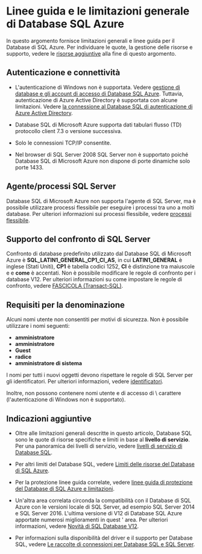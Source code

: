 <properties
   pageTitle="Linee guida e le limitazioni generale di Database SQL Azure"
   description="Questa pagina illustra alcune limitazioni generali per il Database di SQL Azure, nonché le aree di interoperabilità e supporto tecnico."
   services="sql-database"
   documentationCenter="na"
   authors="CarlRabeler"
   manager="jhubbard"
   editor="monicar" />
<tags
   ms.service="sql-database"
   ms.devlang="na"
   ms.topic="article"
   ms.tgt_pltfrm="na"
   ms.workload="data-management"
   ms.date="09/06/2016"
   ms.author="carlrab" />

# <a name="azure-sql-database-general-limitations-and-guidelines"></a>Linee guida e le limitazioni generale di Database SQL Azure

In questo argomento fornisce limitazioni generali e linee guida per il Database di SQL Azure. Per individuare le quote, la gestione delle risorse e supporto, vedere le [risorse aggiuntive](#additional-guidelines) alla fine di questo argomento.

## <a name="connectivity-and-authentication"></a>Autenticazione e connettività

  - L'autenticazione di Windows non è supportata. Vedere [gestione di database e gli account di accesso di Database SQL Azure](sql-database-manage-logins.md). Tuttavia, autenticazione di Azure Active Directory è supportata con alcune limitazioni. Vedere [la connessione al Database SQL di autenticazione di Azure Active Directory](sql-database-aad-authentication.md).

  - Database SQL di Microsoft Azure supporta dati tabulari flusso (TD) protocollo client 7.3 o versione successiva.

  - Solo le connessioni TCP/IP consentite.

  - Nel browser di SQL Server 2008 SQL Server non è supportato poiché Database SQL di Microsoft Azure non dispone di porte dinamiche solo porte 1433.

## <a name="sql-server-agentjobs"></a>Agente/processi SQL Server

Database SQL di Microsoft Azure non supporta l'agente di SQL Server, ma è possibile utilizzare processi flessibile per eseguire i processi tra uno a molti database. Per ulteriori informazioni sui processi flessibile, vedere [processi flessibile](sql-database-elastic-jobs-overview.md).

## <a name="sql-server-collation-support"></a>Supporto del confronto di SQL Server

Confronto di database predefinito utilizzato dal Database SQL di Microsoft Azure è **SQL_LATIN1_GENERAL_CP1_CI_AS**, in cui **LATIN1_GENERAL** è inglese (Stati Uniti), **CP1** è tabella codici 1252, **CI** è distinzione tra maiuscole e e **come** è accentati. Non è possibile modificare le regole di confronto per i database V12. Per ulteriori informazioni su come impostare le regole di confronto, vedere [FASCICOLA (Transact-SQL)](https://msdn.microsoft.com/library/ms184391.aspx).

## <a name="naming-requirements"></a>Requisiti per la denominazione

Alcuni nomi utente non consentiti per motivi di sicurezza. Non è possibile utilizzare i nomi seguenti:

 - **amministratore**
 - **amministratore**
 - **Guest**
 - **radice**
 - **amministratore di sistema**

I nomi per tutti i nuovi oggetti devono rispettare le regole di SQL Server per gli identificatori. Per ulteriori informazioni, vedere [identificatori](https://msdn.microsoft.com/library/ms175874.aspx).

Inoltre, non possono contenere nomi utente e di accesso di \ carattere (l'autenticazione di Windows non è supportato).

## <a name="additional-guidelines"></a>Indicazioni aggiuntive

- Oltre alle limitazioni generali descritte in questo articolo, Database SQL sono le quote di risorse specifiche e limiti in base al **livello di servizio**. Per una panoramica dei livelli di servizio, vedere [livelli di servizio di Database SQL](sql-database-service-tiers.md).

- Per altri limiti del Database SQL, vedere [Limiti delle risorse del Database di SQL Azure](sql-database-resource-limits.md).

- Per la protezione linee guida correlate, vedere [linee guida di protezione del Database di SQL Azure e limitazioni](sql-database-security-guidelines.md).

- Un'altra area correlata circonda la compatibilità con il Database di SQL Azure con le versioni locale di SQL Server, ad esempio SQL Server 2014 e SQL Server 2016. L'ultima versione di V12 di Database SQL Azure apportate numerosi miglioramenti in quest ' area. Per ulteriori informazioni, vedere [Novità di SQL Database V12](sql-database-v12-whats-new.md).

- Per informazioni sulla disponibilità del driver e il supporto per Database SQL, vedere [Le raccolte di connessioni per Database SQL e SQL Server](sql-database-libraries.md).
